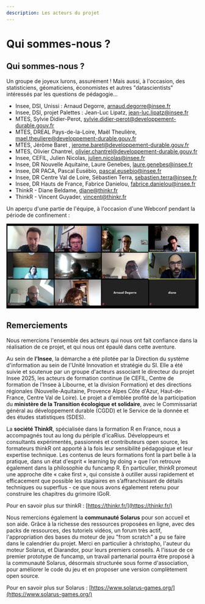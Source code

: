```yaml
---
description: Les acteurs du projet
---
```


# Qui sommes-nous ?

## Qui sommes-nous ?

Un groupe de joyeux lurons, assurément ! Mais aussi, à l'occasion, des statisticiens, géomaticiens, économistes et autres "datascientists" intéressés par les questions de pédagogie...

* Insee, DSI, Unissi : Arnaud Degorre, arnaud.degorre@insee.fr
* Insee, DSI, projet Palettes : Jean-Luc Lipatz, jean-luc.lipatz@insee.fr
* MTES, Sylvie Didier-Perot, sylvie.didier-perot@developpement-durable.gouv.fr
* MTES, DREAL Pays-de-la-Loire, Maël Theulière, mael.theuliere@developpement-durable.gouv.fr
* MTES, Jérôme Baret , jerome.baret@developpement-durable.gouv.fr
* MTES, Olivier Chantrel, olivier.chantrel@developpement-durable.gouv.fr
* Insee, CEFIL, Julien Nicolas, julien.nicolas@insee.fr
* Insee, DR Nouvelle Aquitaine, Laure Genebes, laure.genebes@insee.fr
* Insee, DR PACA,  Pascal Eusébio, pascal.eusebio@insee.fr
* Insee, DR Centre Val de Loire, Sébastien Terra, sebastien.terra@insee.fr
* Insee, DR Hauts de France, Fabrice Danielou, fabrice.danielou@insee.fr
* ThinkR - Diane Beldame, diane@thinkr.fr
* ThinkR - Vincent Guyader, vincent@thinkr.fr

Un aperçu d'une partie de l'équipe, à l'occasion d'une Webconf pendant la période de confinement :

![](.gitbook/assets/funcamp-r-team%20%281%29.png)

## Remerciements

Nous remercions l'ensemble des acteurs qui nous ont fait confiance dans la réalisation de ce projet, et qui nous ont épaulé dans cette aventure.

Au sein de **l'Insee**, la démarche a été pilotée par la Direction du système d'information au sein de l'Unité Innovation et stratégie du SI. Elle a été suivie et soutenue par un groupe d'acteurs associant le directeur du projet Insee 2025, les acteurs de formation continue \(le CEFIL, Centre de formation de l'Insee à Libourne, et la division Formation\) et des directions régionales \(Nouvelle-Aquitaine, Provence Alpes Côte d'Azur, Haut-de-France, Centre Val de Loire\). Le projet a d'emblée profité de la participation du **ministère de la Transition écologique et solidaire**, avec le Commissariat général au développement durable \(CGDD\) et le Service de la donnée et des études statistiques \(SDES\).

La **société ThinkR**, spécialisée dans la formation R en France, nous a accompagnés tout au long du périple d'icaRius. Développeurs et consultants expérimentés, passionnés et contributeurs open source, les formateurs thinkR ont apporté à la fois leur sensibilité pédagogique et leur expertise technique. Les contenus de leurs formations font la part belle à la pratique, dans un état d'esprit « learning by doing » que l'on retrouve également dans la philosophie du funcamp R. En particulier, thinkR promeut une approche dite « cake first », qui consiste à outiller aussi rapidement et efficacement que possible les stagiaires en s’affranchissant de détails techniques ou superflus - ce que nous avons également retenu pour construire les chapitres du grimoire IGoR.

Pour en savoir plus sur thinkR : [https://thinkr.fr/](https://thinkr.fr/)

Nous remercions également la **communauté Solarus** pour son accueil et son aide. Grâce à la richesse des ressources proposées en ligne, avec des packs de ressources, des tutoriels vidéos, un forum très actif, l'appropriation des bases du moteur de jeu "from scratch" a pu se faire dans le calendrier du projet. Merci en particulier à christopho, l'auteur du moteur Solarus, et Diarandor, pour leurs premiers conseils. A l'issue de ce premier prototype de funcamp, un travail partenarial pourra être proposé à la communauté Solarus, désormais structurée sous forme d'association, pour améliorer le code du jeu et en proposer une version complètement open source.

Pour en savoir plus sur Solarus : [https://www.solarus-games.org/](https://www.solarus-games.org/)

